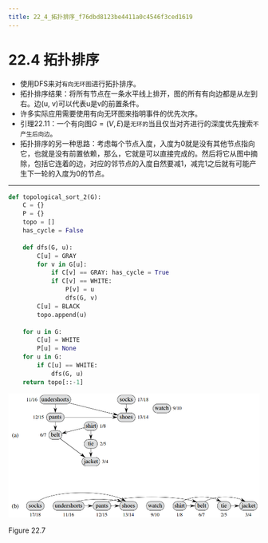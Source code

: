 ```yaml
---
title: 22_4_拓扑排序_f76dbd8123be4411a0c4546f3ced1619
---
```


# 22.4 拓扑排序

- 使用DFS来对`有向无环图`进行拓扑排序。
- 拓扑排序结果：将所有节点在一条水平线上排开，图的所有有向边都是从左到右。边(u, v)可以代表u是v的前置条件。
- 许多实际应用需要使用有向无环图来指明事件的优先次序。
- 引理22.11：一个有向图$G=(V, E)$是`无环的`当且仅当对齐进行的深度优先搜索`不产生后向边`。
- 拓扑排序的另一种思路：考虑每个节点入度，入度为0就是没有其他节点指向它，也就是没有前置依赖，那么，它就是可以直接完成的。然后将它从图中摘除，包括它连着的边，对应的邻节点的入度自然要减1，减完1之后就有可能产生下一轮的入度为0的节点。

---

[](https://github.com/lzyerste/introduction_to_algorithms/blob/master/graph/topological_sort.py)

```python
def topological_sort_2(G):
    C = {}
    P = {}
    topo = []
    has_cycle = False

    def dfs(G, u):
        C[u] = GRAY
        for v in G[u]:
            if C[v] == GRAY: has_cycle = True
            if C[v] == WHITE:
                P[v] = u
                dfs(G, v)
        C[u] = BLACK
        topo.append(u)

    for u in G:
        C[u] = WHITE
        P[u] = None
    for u in G:
        if C[u] == WHITE:
            dfs(G, u)
    return topo[::-1]
```

![2022-05-02_11-24-57](assets/2022-05-02_11-24-57.png)

Figure 22.7
